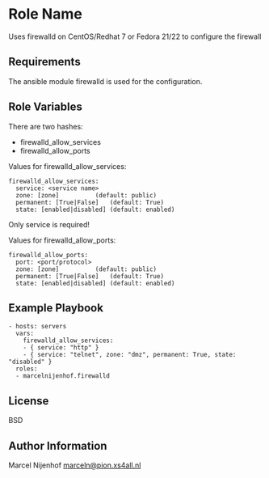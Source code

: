 Role Name
=========

Uses firewalld on CentOS/Redhat 7 or Fedora 21/22 to configure the firewall

Requirements
------------

The ansible module firewalld is used for the configuration.

Role Variables
--------------

There are two hashes:
 - firewalld_allow_services
 - firewalld_allow_ports

Values for firewalld_allow_services:

    firewalld_allow_services:
      service: <service name>
      zone: [zone]			(default: public)
      permanent: [True|False]	(default: True)
      state: [enabled|disabled]	(default: enabled)

Only service is required!

Values for firewalld_allow_ports:

    firewalld_allow_ports:
      port: <port/protocol>
      zone: [zone]			(default: public)
      permanent: [True|False]	(default: True)
      state: [enabled|disabled]	(default: enabled)


Example Playbook
----------------

    - hosts: servers
      vars:
        firewalld_allow_services:
        - { service: "http" }
        - { service: "telnet", zone: "dmz", permanent: True, state: "disabled" }
      roles:
      - marcelnijenhof.firewalld


License
-------

BSD

Author Information
------------------

Marcel Nijenhof <marceln@pion.xs4all.nl>
